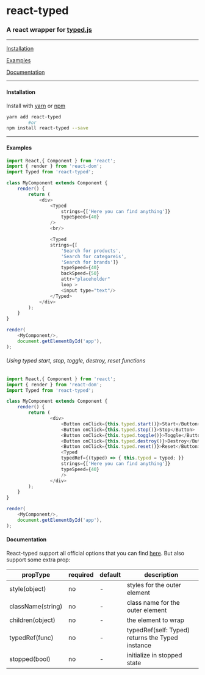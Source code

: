 # react-typed

### A react wrapper for [typed.js](https://github.com/mattboldt/typed.js)

---


[Installation](#installation)

[Examples](http://ssbeefeater.github.io/react-typed)

[Documentation](#Documentation)

---

#### Installation

Install with [yarn](https://yarnpkg.com) or [npm](https://www.npmjs.com/)

```sh
yarn add react-typed
        #or
npm install react-typed --save
```
---
#### Examples

```javascript
import React,{ Component } from 'react';
import { render } from 'react-dom';
import Typed from 'react-typed';

class MyComponent extends Component {
    render() {
        return (
            <div>
                <Typed 
                    strings={['Here you can find anything']} 
                    typeSpeed={40} 
                />
                <br/>

                <Typed 
                strings={[
                    'Search for products',
                    'Search for categoreis',
                    'Search for brands']}
                    typeSpeed={40}
                    backSpeed={50} 
                    attr="placeholder"
                    loop >
                    <input type="text"/>
                </Typed>
            </div>
        );
    }
}

render(
    <MyComponent/>,
    document.getElementById('app'),
);

```

###### Using typed start, stop, toggle, destroy, reset functions
```javascript
import React,{ Component } from 'react';
import { render } from 'react-dom';
import Typed from 'react-typed';

class MyComponent extends Component {
    render() {
        return (
                <div>
                    <Button onClick={this.typed.start()}>Start</Button>
                    <Button onClick={this.typed.stop()}>Stop</Button>
                    <Button onClick={this.typed.toggle()}>Toggle</Button>
                    <Button onClick={this.typed.destroy()}>Destroy</Button>
                    <Button onClick={this.typed.reset()}>Reset</Button>
                    <Typed 
                    typedRef={(typed) => { this.typed = typed; }}
                    strings={['Here you can find anything']} 
                    typeSpeed={40} 
                    />
                </div>
        );
    }
}

render(
    <MyComponent/>,
    document.getElementById('app'),
);

```


#### Documentation


React-typed support all official options that you can find [here](http://www.mattboldt.com/typed.js/docs/).
But also support some extra prop:


| propType  | required | default  | description |
| ------------- | ------------- | ------------- | ------------- |
| style(object) | no | - | styles for the outer element |
| className(string) | no | - | class name for the outer element |
| children(object) | no | - | the element to wrap |
| typedRef(func) | no | - | typedRef(self: Typed) returns the Typed instance |
| stopped(bool) | no | - | initialize in stopped state |
